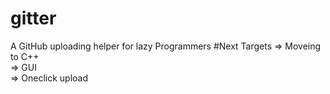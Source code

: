# gitter
A GitHub uploading helper for lazy Programmers
#Next Targets
=> Moveing to C++ <br>
=> GUI <br>
=> Oneclick upload
